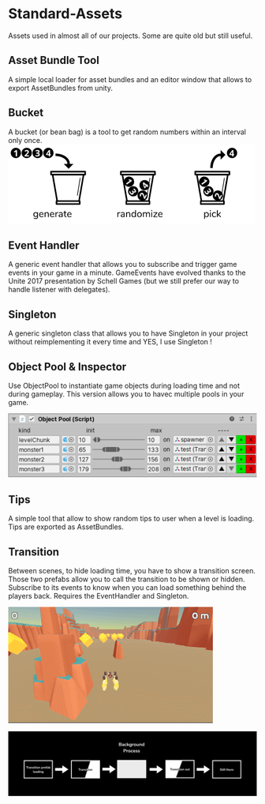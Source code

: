 # Standard-Assets
Assets used in almost all of our projects. Some are quite old but still useful.

## Asset Bundle Tool

A simple local loader for asset bundles and an editor window that allows to export AssetBundles from unity.

## Bucket

A bucket (or bean bag) is a tool to get random numbers within an interval only once.
![bucket](images/bucket.png)

## Event Handler

A generic event handler that allows you to subscribe and trigger game events in your game in a minute. GameEvents have evolved thanks to the Unite 2017 presentation by Schell Games (but we still prefer our way to handle listener with delegates).

## Singleton

A generic singleton class that allows you to have Singleton in your project without reimplementing it every time and YES, I use Singleton !

## Object Pool & Inspector

Use ObjectPool to instantiate game objects during loading time and not during gameplay.
This version allows you to havec multiple pools in your game.

![object pool inspector](images/object_pool.png)

## Tips

A simple tool that allow to show random tips to user when a level is loading.
Tips are exported as AssetBundles.

## Transition

Between scenes, to hide loading time, you have to show a transition screen. Those two prefabs allow you to call the transition to be shown or hidden.
Subscribe to its events to know when you can load something behind the players back.
Requires the EventHandler and Singleton.

![demo](images/transition_demo.gif)

![how it is supposed to work](images/transition_schema.jpg)
